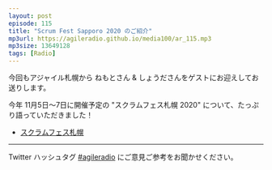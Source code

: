```yaml
---
layout: post
episode: 115
title: "Scrum Fest Sapporo 2020 のご紹介"
mp3url: https://agileradio.github.io/media100/ar_115.mp3
mp3size: 13649128
tags: [Radio]
---
```


今回もアジャイル札幌から ねもとさん & しょうださんをゲストにお迎えしてお送りします。

今年 11月5日〜7日に開催予定の "スクラムフェス札幌 2020" について、たっぷり語っていただきました！

- [スクラムフェス札幌](https://www.scrumfestsapporo.org/)

---  
  
Twitter ハッシュタグ [#agileradio](https://twitter.com/intent/tweet?hashtags=agileradio) にご意見ご参考をお聞かせください。  
